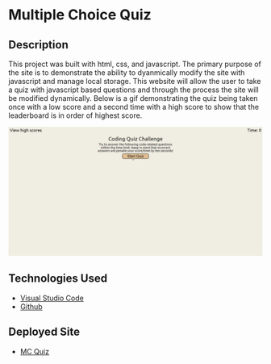 # Multiple Choice Quiz

## Description
This project was built with html, css, and javascript. The primary purpose of the site is to demonstrate the ability to dyanmically modify the site with javascript and manage local storage. This website will allow the user to take a quiz with javascript based questions and through the process the site will be modified dynamically. Below is a gif demonstrating the quiz being taken once with a low score and a second time with a high score to show that the leaderboard is in order of highest score.


![Quiz Demonstration](./assets/images/chrome_SJgybFdkxH.gif)

## Technologies Used

- [Visual Studio Code](https://code.visualstudio.com/)
- [Github](https://github.com/)

## Deployed Site

- [MC Quiz](https://carmart7.github.io/mc-quiz/)